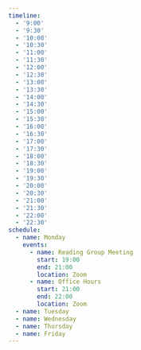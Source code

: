```yaml
---
timeline:
  - '9:00'
  - '9:30'
  - '10:00'
  - '10:30'
  - '11:00'
  - '11:30'
  - '12:00'
  - '12:30'
  - '13:00'
  - '13:30'
  - '14:00'
  - '14:30'
  - '15:00'
  - '15:30'
  - '16:00'
  - '16:30'
  - '17:00'
  - '17:30'
  - '18:00'
  - '18:30'
  - '19:00'
  - '19:30'
  - '20:00'
  - '20:30'
  - '21:00'
  - '21:30'
  - '22:00'
  - '22:30'
schedule:
  - name: Monday
    events:
      - name: Reading Group Meeting
        start: 19:00
        end: 21:00
        location: Zoom
      - name: Office Hours
        start: 21:00
        end: 22:00
        location: Zoom
  - name: Tuesday
  - name: Wednesday
  - name: Thursday
  - name: Friday
---
```

